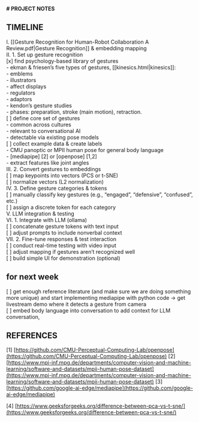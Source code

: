 **# PROJECT NOTES**

## TIMELINE

I. [[Gesture Recognition for Human-Robot Collaboration A Review.pdf|Gesture Recognition]] & embedding mapping  
II. 1. Set up gesture recognition  
      [x] find psychology-based library of gestures  
      	- ekman & friesen’s five types of gestures, [[kinesics.html|kinesics]]:  
      		- emblems  
      		- illustrators  
      		- affect displays  
      		- regulators  
      		- adaptors  
      	- kendon’s gesture studies  
      		- phases: preparation, stroke (main motion), retraction.  
      [ ] define core set of gestures  
      	- common across cultures  
      	- relevant to conversational AI  
      	- detectable via existing pose models  
      [ ] collect example data & create labels  
      	- CMU panoptic or MPII human pose for general body language  
      	- [mediapipe] [2] or [openpose] [1,2]   
      	- extract features like joint angles  
III. 2. Convert gestures to embeddings  
      [ ] map keypoints into vectors (PCS or t-SNE)  
      [ ] normalize vectors (L2 normalization)  
IV. 3. Define gesture categories & tokens  
      [ ] manually classify key gestures (e.g., “engaged”, “defensive”, “confused”, etc.)  
      [ ] assign a discrete token for each category  
V. LLM integration & testing  
VI. 1. Integrate with LLM (ollama)  
      [ ] concatenate gesture tokens with text input  
      [ ] adjust prompts to include nonverbal context  
VII. 2. Fine-tune responses & test interaction  
      [ ] conduct real-time testing with video input  
      [ ] adjust mapping if gestures aren’t recognized well  
      [ ] build simple UI for demonstration (optional)

## for next week  
[ ] get enough reference literature (and make sure we are doing something more unique) and start implementing mediapipe with python code -> get livestream demo where it detects a gesture from camera  
[ ] embed body language into conversation to add context for LLM conversation, 

## REFERENCES  

[1] [https://github.com/CMU-Perceptual-Computing-Lab/openpose](https://github.com/CMU-Perceptual-Computing-Lab/openpose)
[2] [https://www.mpi-inf.mpg.de/departments/computer-vision-and-machine-learning/software-and-datasets/mpii-human-pose-dataset](https://www.mpi-inf.mpg.de/departments/computer-vision-and-machine-learning/software-and-datasets/mpii-human-pose-dataset)
[3] [https://github.com/google-ai-edge/mediapipe](https://github.com/google-ai-edge/mediapipe)

[4] [https://www.geeksforgeeks.org/difference-between-pca-vs-t-sne/](https://www.geeksforgeeks.org/difference-between-pca-vs-t-sne/)
